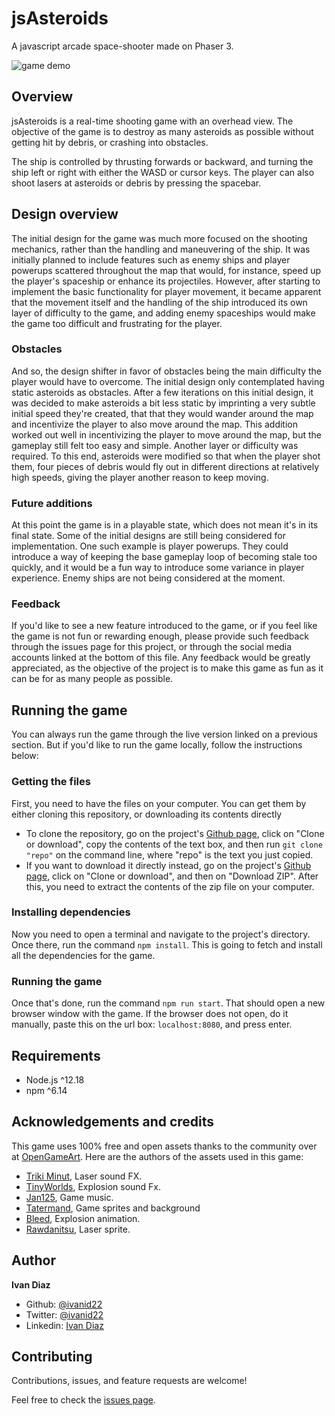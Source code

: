 # jsAsteroids

A javascript arcade space-shooter made on Phaser 3.

![game demo](/assets/jsAsteroidsDemo.gif)

## Overview
jsAsteroids is a real-time shooting game with an overhead view. The objective of the game is to destroy as many asteroids as possible without getting hit by debris, or crashing into obstacles.

The ship is controlled by thrusting forwards or backward, and turning the ship left or right with either the WASD or cursor keys. The player can also shoot lasers at asteroids or debris by pressing the spacebar.

## Design overview

The initial design for the game was much more focused on the shooting mechanics, rather than the handling and maneuvering of the ship. It was initially planned to include features such as enemy ships and player powerups scattered throughout the map that would, for instance, speed up the player's spaceship or enhance its projectiles. However, after starting to implement the basic functionality for player movement, it became apparent that the movement itself and the handling of the ship introduced its own layer of difficulty to the game, and adding enemy spaceships would make the game too difficult and frustrating for the player.

### Obstacles
And so, the design shifter in favor of obstacles being the main difficulty the player would have to overcome. The initial design only contemplated having static asteroids as obstacles. After a few iterations on this initial design, it was decided to make asteroids a bit less static by imprinting a very subtle initial speed they're created, that that they would wander around the map and incentivize the player to also move around the map.
This addition worked out well in incentivizing the player to move around the map, but the gameplay still felt too easy and simple. Another layer or difficulty was required. To this end, asteroids were modified so that when the player shot them, four pieces of debris would fly out in different directions at relatively high speeds, giving the player another reason to keep moving.

### Future additions
At this point the game is in a playable state, which does not mean it's in its final state. Some of the initial designs are still being considered for implementation.
One such example is player powerups. They could introduce a way of keeping the base gameplay loop of becoming stale too quickly, and it would be a fun way to introduce some variance in player experience. Enemy ships are not being considered at the moment.

### Feedback
If you'd like to see a new feature introduced to the game, or if you feel like the game is not fun or rewarding enough, please provide such feedback through the issues page for this project, or through the social media accounts linked at the bottom of this file. Any feedback would be greatly appreciated, as the objective of the project is to make this game as fun as it can be for as many people as possible.

## Running the game
You can always run the game through the live version linked on a previous section. But if you'd like to run the game locally, follow the instructions below:

### Getting the files
First, you need to have the files on your computer. You can get them by either cloning this repository, or downloading its contents directly
- To clone the repository, go on the project's [Github page](https://github.com/ivanid22/js-spaceships/tree/game), click on "Clone or download", copy the contents of the text box, and then run `git clone "repo"` on the command line, where "repo" is the text you just copied.
- If you want to download it directly instead, go on the project's [Github page](https://github.com/ivanid22/js-spaceships/tree/game), click on "Clone or download", and then on "Download ZIP". After this, you need to extract the contents of the zip file on your computer.

### Installing dependencies
Now you need to open a terminal and navigate to the project's directory. Once there, run the command `npm install`. This is going to fetch and install all the dependencies for the game. 

### Running the game
Once that's done, run the command 
`npm run start`. That should open a new browser window with the game. If the browser does not open, do it manually, paste this on the url box: `localhost:8080`, and press enter.

## Requirements
- Node.js ^12.18
- npm ^6.14

## Acknowledgements and credits
This game uses 100% free and open assets thanks to the community over at [OpenGameArt](https://opengameart.org/). Here are the authors of the assets used in this game:

- [Triki Minut](https://opengameart.org/users/triki-minut), Laser sound FX.
- [TinyWorlds](https://opengameart.org/users/tinyworlds), Explosion sound Fx.
- [Jan125](https://opengameart.org/users/jan125), Game music.
- [Tatermand](https://opengameart.org/users/tatermand), Game sprites and background
- [Bleed](https://opengameart.org/users/bleed), Explosion animation.
- [Rawdanitsu](https://opengameart.org/users/rawdanitsu), Laser sprite.

## Author

**Ivan Diaz**

- Github: [@ivanid22](https://github.com/ivanid22)
- Twitter: [@ivanid22](https://twitter.com/ivanid22)
- Linkedin: [Ivan Diaz](https://www.linkedin.com/in/ivanid22)

## Contributing

Contributions, issues, and feature requests are welcome!

Feel free to check the [issues page](issues/).